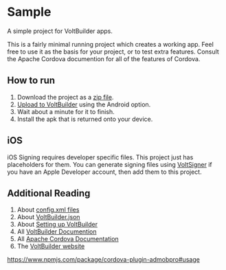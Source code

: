 # Sample

A simple project for VoltBuilder apps.

This is a fairly minimal running project which creates a working app.
Feel free to use it as the basis for your project, or to test extra features.
Consult the Apache Cordova documention for all of the features of Cordova.

## How to run

1. Download the project as a [zip file](https://github.com/voltbuilder/sample/archive/refs/heads/main.zip).
1. [Upload to VoltBuilder](https://volt.build/upload/) using the Android option.
1. Wait about a minute for it to finish.
1. Install the apk that is returned onto your device.

## iOS

iOS Signing requires developer specific files. This project just has placeholders for them.
You can generate signing files using [VoltSigner](https://voltsigner.com) if you have an Apple Developer account,
then add them to this project.

## Additional Reading
1. About [config.xml files](https://cordova.apache.org/docs/en/latest/config_ref/index.html)
1. About [VoltBuilder.json](https://volt.build/docs/set_up/)
1. About [Setting up VoltBuilder](https://volt.build/docs/set_up/)
1. All [VoltBuilder Documention](https://volt.build/docs/all/)
1. All [Apache Cordova Documentation](https://cordova.apache.org/)
1. The [VoltBuilder website](http://volt.build)




https://www.npmjs.com/package/cordova-plugin-admobpro#usage
